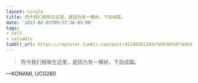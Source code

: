 ```yaml
---
layout: single
title: 而今我们相聚在这里，是因为有一棵树，下自成蹊。
date: '2013-02-02T09:37:36-05:00'
tags:
- self
- valuable
tumblr_url: https://rapturer.tumblr.com/post/42100581194/%E8%80%8C%E4%BB%8A%E6%88%91%E4%BB%AC%E7%9B%B8%E8%81%9A%E5%9C%A8%E8%BF%99%E9%87%8C%E6%98%AF%E5%9B%A0%E4%B8%BA%E6%9C%89%E4%B8%80%E6%A3%B5%E6%A0%91%E4%B8%8B%E8%87%AA%E6%88%90%E8%B9%8A
---
```

> 而今我们相聚在这里，是因为有一棵树，下自成蹊。

—KONAMI, UCG280
